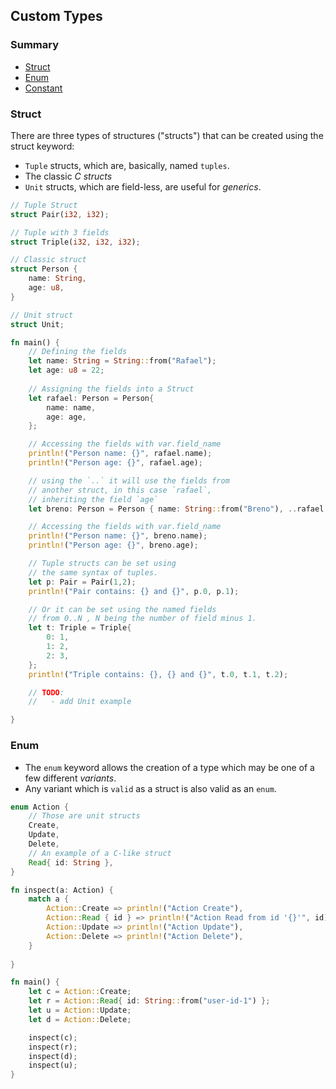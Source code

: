 ## Custom Types

### Summary
- [Struct](#struct)
- [Enum](#enum)
- [Constant](#constant)

### Struct
There are three types of structures ("structs") that can be created using the struct keyword:
- `Tuple` structs, which are, basically, named `tuples`.
- The classic _C structs_
- `Unit` structs, which are field-less, are useful for _generics_.

```rust
// Tuple Struct
struct Pair(i32, i32);

// Tuple with 3 fields
struct Triple(i32, i32, i32);

// Classic struct
struct Person {
    name: String,
    age: u8,
}

// Unit struct
struct Unit;

fn main() {
    // Defining the fields
    let name: String = String::from("Rafael");
    let age: u8 = 22;
    
    // Assigning the fields into a Struct
    let rafael: Person = Person{
        name: name,
        age: age,
    };

    // Accessing the fields with var.field_name
    println!("Person name: {}", rafael.name);
    println!("Person age: {}", rafael.age);

    // using the `..` it will use the fields from 
    // another struct, in this case `rafael`,
    // inheriting the field `age`
    let breno: Person = Person { name: String::from("Breno"), ..rafael };

    // Accessing the fields with var.field_name
    println!("Person name: {}", breno.name);
    println!("Person age: {}", breno.age);

    // Tuple structs can be set using
    // the same syntax of tuples.
    let p: Pair = Pair(1,2);
    println!("Pair contains: {} and {}", p.0, p.1);

    // Or it can be set using the named fields
    // from 0..N , N being the number of field minus 1.
    let t: Triple = Triple{
        0: 1,
        1: 2,
        2: 3,
    };
    println!("Triple contains: {}, {} and {}", t.0, t.1, t.2);

    // TODO:
    //   - add Unit example

}
```

### Enum
- The `enum` keyword allows the creation of a type which may be one of a few different _variants_. 
- Any variant which is `valid` as a struct is also valid as an `enum`.

```rust
enum Action {
    // Those are unit structs
    Create,
    Update,
    Delete,
    // An example of a C-like struct
    Read{ id: String },
}

fn inspect(a: Action) {
    match a {
        Action::Create => println!("Action Create"),
        Action::Read { id } => println!("Action Read from id '{}'", id),
        Action::Update => println!("Action Update"),
        Action::Delete => println!("Action Delete"),
    }
    
}

fn main() {
    let c = Action::Create;
    let r = Action::Read{ id: String::from("user-id-1") };
    let u = Action::Update;
    let d = Action::Delete;

    inspect(c);
    inspect(r);
    inspect(d);
    inspect(u);
}
```
